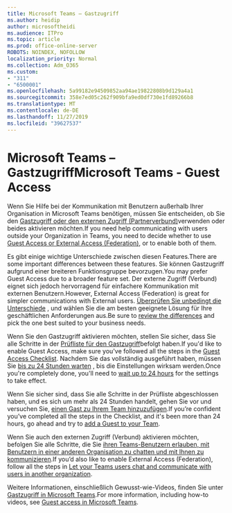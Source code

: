 ```yaml
---
title: Microsoft Teams – Gastzugriff
ms.author: heidip
author: microsoftheidi
ms.audience: ITPro
ms.topic: article
ms.prod: office-online-server
ROBOTS: NOINDEX, NOFOLLOW
localization_priority: Normal
ms.collection: Adm_O365
ms.custom:
- "311"
- "6500001"
ms.openlocfilehash: 5a99182e94509852aa94ae19822808b9d129a4a1
ms.sourcegitcommit: 358e7ed05c262f909bfa9ed0df730e1fd89266b8
ms.translationtype: MT
ms.contentlocale: de-DE
ms.lasthandoff: 11/27/2019
ms.locfileid: "39627537"
---
```

# <a name="microsoft-teams---guest-access"></a><span data-ttu-id="8c714-102">Microsoft Teams – Gastzugriff</span><span class="sxs-lookup"><span data-stu-id="8c714-102">Microsoft Teams - Guest Access</span></span>

<span data-ttu-id="8c714-103">Wenn Sie Hilfe bei der Kommunikation mit Benutzern außerhalb Ihrer Organisation in Microsoft Teams benötigen, müssen Sie entscheiden, ob Sie den [Gastzugriff oder den externen Zugriff (Partnerverbund)](https://docs.microsoft.com/microsoftteams/manage-external-access#external-access-vs-guest-access)verwenden oder beides aktivieren möchten.</span><span class="sxs-lookup"><span data-stu-id="8c714-103">If you need help communicating with users outside your Organization in Teams, you need to decide whether to use [Guest Access or External Access (Federation)](https://docs.microsoft.com/microsoftteams/manage-external-access#external-access-vs-guest-access), or to enable both of them.</span></span>

<span data-ttu-id="8c714-104">Es gibt einige wichtige Unterschiede zwischen diesen Features.</span><span class="sxs-lookup"><span data-stu-id="8c714-104">There are some important differences between these features.</span></span> <span data-ttu-id="8c714-105">Sie können Gastzugriff aufgrund einer breiteren Funktionsgruppe bevorzugen.</span><span class="sxs-lookup"><span data-stu-id="8c714-105">You may prefer Guest Access due to a broader feature set.</span></span> <span data-ttu-id="8c714-106">Der externe Zugriff (Verbund) eignet sich jedoch hervorragend für einfachere Kommunikation mit externen Benutzern.</span><span class="sxs-lookup"><span data-stu-id="8c714-106">However, External Access (Federation) is great for simpler communications with External users.</span></span> <span data-ttu-id="8c714-107">[Überprüfen Sie unbedingt die Unterschiede](https://docs.microsoft.com/microsoftteams/manage-external-access#external-access-vs-guest-access) , und wählen Sie die am besten geeignete Lösung für Ihre geschäftlichen Anforderungen aus.</span><span class="sxs-lookup"><span data-stu-id="8c714-107">Be sure to [review the differences](https://docs.microsoft.com/microsoftteams/manage-external-access#external-access-vs-guest-access) and pick the one best suited to your business needs.</span></span>

<span data-ttu-id="8c714-108">Wenn Sie den Gastzugriff aktivieren möchten, stellen Sie sicher, dass Sie alle Schritte in der [Prüfliste für den Gastzugriff](https://docs.microsoft.com/microsoftteams/guest-access-checklist)befolgt haben.</span><span class="sxs-lookup"><span data-stu-id="8c714-108">If you'd like to enable Guest Access, make sure you've followed all the steps in the [Guest Access Checklist](https://docs.microsoft.com/microsoftteams/guest-access-checklist).</span></span> <span data-ttu-id="8c714-109">Nachdem Sie das vollständig ausgeführt haben, müssen Sie [bis zu 24 Stunden warten](https://docs.microsoft.com/microsoftteams/manage-guests#guest-access-latencies) , bis die Einstellungen wirksam werden.</span><span class="sxs-lookup"><span data-stu-id="8c714-109">Once you're completely done, you'll need to [wait up to 24 hours](https://docs.microsoft.com/microsoftteams/manage-guests#guest-access-latencies) for the settings to take effect.</span></span>

<span data-ttu-id="8c714-110">Wenn Sie sicher sind, dass Sie alle Schritte in der Prüfliste abgeschlossen haben, und es sich um mehr als 24 Stunden handelt, gehen Sie vor und versuchen Sie, [einen Gast zu Ihrem Team hinzuzufügen](https://support.office.com/article/add-guests-to-a-team-in-teams-fccb4fa6-f864-4508-bdde-256e7384a14f#ID0EAABAAA=Desktop).</span><span class="sxs-lookup"><span data-stu-id="8c714-110">If you’re confident you’ve completed all the steps in the Checklist, and it's been more than 24 hours, go ahead and try to [add a Guest to your Team](https://support.office.com/article/add-guests-to-a-team-in-teams-fccb4fa6-f864-4508-bdde-256e7384a14f#ID0EAABAAA=Desktop).</span></span>

<span data-ttu-id="8c714-111">Wenn Sie auch den externen Zugriff (Verbund) aktivieren möchten, befolgen Sie alle Schritte, die Sie [ihren Teams-Benutzern erlauben, mit Benutzern in einer anderen Organisation zu chatten und mit Ihnen zu kommunizieren](https://docs.microsoft.com/microsoftteams/manage-external-access#let-your-teams-users-chat-and-communicate-with-users-in-another-organization).</span><span class="sxs-lookup"><span data-stu-id="8c714-111">If you’d also like to enable External Access (Federation), follow all the steps in [Let your Teams users chat and communicate with users in another organization](https://docs.microsoft.com/microsoftteams/manage-external-access#let-your-teams-users-chat-and-communicate-with-users-in-another-organization).</span></span>

<span data-ttu-id="8c714-112">Weitere Informationen, einschließlich Gewusst-wie-Videos, finden Sie unter [Gastzugriff in Microsoft Teams](https://docs.microsoft.com/microsoftteams/guest-access).</span><span class="sxs-lookup"><span data-stu-id="8c714-112">For more information, including how-to videos, see [Guest access in Microsoft Teams](https://docs.microsoft.com/microsoftteams/guest-access).</span></span>

